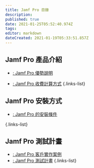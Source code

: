 ```yaml
---
title: Jamf Pro 目錄
description: 
published: true
date: 2021-01-25T05:52:40.974Z
tags: 
editor: markdown
dateCreated: 2021-01-19T05:33:51.857Z
---
```


## Jamf Pro 產品介紹
<!-- - [: Jamf Pro 新消息]() -->
- [: Jamf Pro 優勢說明](/jamf-pro/jamf-pro-advantages)
<!-- - [: Jamf Pro 雲端版說明]() -->
- [: Jamf Pro 收費計算方式](/jamf-pro/jamf-pro-pricing)
{.links-list}

## Jamf Pro 安裝方式
- [: Jamf Pro 的安裝條件](/jamf-pro/jamf-pro-installation/installation)
<!-- - [: Jamf Pro 常見安裝問題]() -->
{.links-list}

## Jamf Pro 測試計畫
- [: Jamf Pro 客戶實作案例](/jamf-pro/case-studies)
- [: Jamf Pro 測試計畫](/jamf-pro/jamf-pro-test-plan)
{.links-list}